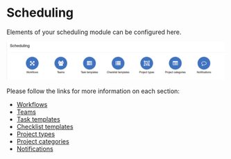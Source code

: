 Scheduling
=============
Elements of your scheduling module can be configured here.

![Scheduling](scheduling.png)

Please follow the links for more information on each section:

* [Workflows](configuration/scheduling/workflows/workflows.md)
* [Teams](configuration/scheduling/teams/teams.md)
* [Task templates](configuration/scheduling/task_templates/task_templates.md)
* [Checklist templates](configuration/scheduling/checklist_templates/checklist_templates.md)
* [Project types](configuration/scheduling/project_types/project_types.md)
* [Project categories](configuration/scheduling/project_categories/project_categories.md)
* [Notifications](configuration/scheduling/notifications/notifications.md)
